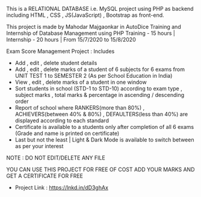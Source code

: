 This is a RELATIONAL DATABASE i.e. MySQL project using PHP as backend including HTML , CSS , JS(JavaScript) , Bootstrap as front-end.

This project is made by Mahodar Majgaonkar in AutoDice Training and Internship of Database Management using PHP 
Training - 15 hours  |  Internship - 20 hours  |  From 15/7/2020 to 15/8/2020

Exam Score Management Project : Includes
- Add , edit , delete student details
- Add , edit , delete marks of a student of 6 subjects for 6 exams from UNIT TEST 1 to SEMESTER 2 (As per School Education in India)
- View , edit , delete marks of a student in one window
- Sort students in school (STD-1 to STD-10) according to exam type , subject marks , total marks & percentage in ascending / descending order
- Report of school where RANKERS(more than 80%) , ACHIEVERS(between 40% & 80%) , DEFAULTERS(less than 40%) are displayed according to each standard
- Certificate is available to a students only after completion of all 6 exams (Grade and name is printed on certificate)
- Last but not the least | Light & Dark Mode is available to switch between as per your interest

NOTE : DO NOT EDIT/DELETE ANY FILE

YOU CAN USE THIS PROJECT FOR FREE OF COST ADD YOUR MARKS AND GET A CERTIFICATE FOR FREE
- Project Link : https://lnkd.in/dD3ghAx
